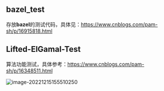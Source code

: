 ## bazel_test

存放**bazel**的测试代码，具体见：https://www.cnblogs.com/pam-sh/p/16915818.html

## Lifted-ElGamal-Test

算法功能测试，具体参考：https://www.cnblogs.com/pam-sh/p/16348511.html

![image-20221215155510250](https://markdown-1259209976.cos.ap-beijing.myqcloud.com/uPic/2022/12/15/image-20221215155510250.png)
